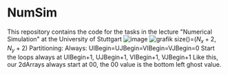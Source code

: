 # NumSim
This repository contains the code for the tasks in the lecture "Numerical Simulation" at the University of Stuttgart
![image](https://github.com/ariffelt/NumSim/assets/148349447/04baf247-6279-48d6-80a0-5cb7426396ae)
![grafik](https://github.com/ariffelt/NumSim/assets/78861807/d302ff10-c56f-412d-9233-4c28e5d92e9c)
size()=($N_x+2, N_y+2$)
Partitioning:
Always: UIBegin=UJBegin=VIBegin=VJBegin=0
Start the loops always at UIBegin+1, UJBegin+1, VIBegin+1, VJBegin+1
Like this, our 2dArrays always start at 00, the 00 value is the bottom left ghost value.
